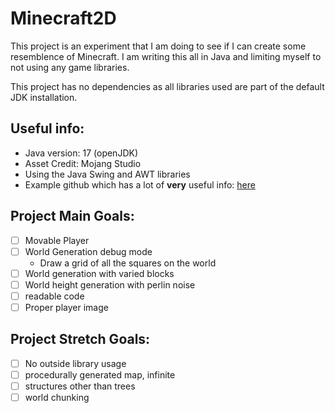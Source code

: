 # Minecraft2D
This project is an experiment that I am doing to see if I can create some resemblence of Minecraft. I am writing this all in Java and limiting myself to not using any game libraries.

This project has no dependencies as all libraries used are part of the default JDK installation.

## Useful info:
- Java version: 17 (openJDK)
- Asset Credit: Mojang Studio
- Using the Java Swing and AWT libraries
- Example github which has a lot of **very** useful info: [here](https://github.com/learncodebygaming/java_2d_game/blob/master/Board.java)

## Project Main Goals:
- [ ] Movable Player
- [ ] World Generation debug mode
  - Draw a grid of all the squares on the world
- [ ] World generation with varied blocks
- [ ] World height generation with perlin noise
- [ ] readable code
- [ ] Proper player image

## Project Stretch Goals:
- [ ] No outside library usage
- [ ] procedurally generated map, infinite
- [ ] structures other than trees
- [ ] world chunking
